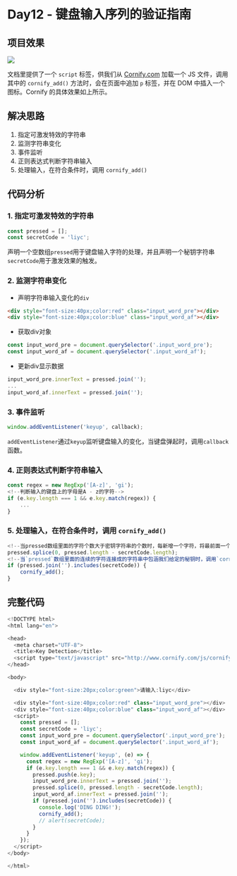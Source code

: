 # Day12 - 键盘输入序列的验证指南

## 项目效果

![](http://om1c35wrq.bkt.clouddn.com/day12-00.gif)

文档里提供了一个 `script` 标签，供我们从 [Cornify.com](https://www.cornify.com/) 加载一个 JS 文件，调用其中的 `cornify_add()` 方法时，会在页面中追加 `p` 标签，并在 DOM 中插入一个图标。Cornify 的具体效果如上所示。

## 解决思路

1. 指定可激发特效的字符串
2. 监测字符串变化
3. 事件监听
4. 正则表达式判断字符串输入 
5. 处理输入，在符合条件时，调用 `cornify_add()`


## 代码分析

### 1. 指定可激发特效的字符串

```js
const pressed = [];
const secretCode = 'liyc';
```

声明一个空数组`pressed`用于键盘输入字符的处理，并且声明一个秘钥字符串`secretCode`用于激发效果的触发。

### 2. 监测字符串变化

- 声明字符串输入变化的`div`

```html
<div style="font-size:40px;color:red" class="input_word_pre"></div>
<div style="font-size:40px;color:blue" class="input_word_af"></div>  
```

- 获取div对象

```js
const input_word_pre = document.querySelector('.input_word_pre');
const input_word_af = document.querySelector('.input_word_af');
```

- 更新div显示数据

```js
input_word_pre.innerText = pressed.join('');
...
input_word_af.innerText = pressed.join('');
```

### 3. 事件监听

```js
window.addEventListener('keyup', callback);
```
`addEventListener`通过`keyup`监听键盘输入的变化，当键盘弹起时，调用`callback`函数。


### 4. 正则表达式判断字符串输入 

```js
const regex = new RegExp('[A-z]', 'gi');
<!--判断输入的键盘上的字母是A - z的字符-->
if (e.key.length === 1 && e.key.match(regex)) {
    ... 
}
```

### 5. 处理输入，在符合条件时，调用 `cornify_add()`

```js
<!--当pressed数组里面的字符个数大于密钥字符串的个数时，每新增一个字符，将最前面一个删掉-->
pressed.splice(0, pressed.length - secretCode.length);
<!--当`pressed`数组里面的连续的字符连接成的字符串中包涵我们给定的秘钥时，调用`cornify_add();`函数-->
if (pressed.join('').includes(secretCode)) {
    cornify_add();    
}
```

## 完整代码

```js
<!DOCTYPE html>
<html lang="en">

<head>
  <meta charset="UTF-8">
  <title>Key Detection</title>
  <script type="text/javascript" src="http://www.cornify.com/js/cornify.js"></script>
</head>

<body>

  <div style="font-size:20px;color:green">请输入:liyc</div>

  <div style="font-size:40px;color:red" class="input_word_pre"></div>
  <div style="font-size:40px;color:blue" class="input_word_af"></div>
  <script>
    const pressed = [];
    const secretCode = 'liyc';
    const input_word_pre = document.querySelector('.input_word_pre');
    const input_word_af = document.querySelector('.input_word_af');

    window.addEventListener('keyup', (e) => {
      const regex = new RegExp('[A-z]', 'gi');
      if (e.key.length === 1 && e.key.match(regex)) {
        pressed.push(e.key);
        input_word_pre.innerText = pressed.join('');
        pressed.splice(0, pressed.length - secretCode.length);
        input_word_af.innerText = pressed.join('');
        if (pressed.join('').includes(secretCode)) {
          console.log('DING DING!');
          cornify_add();
          // alert(secretCode);
        }
      }
    });
  </script>
</body>

</html>
```

